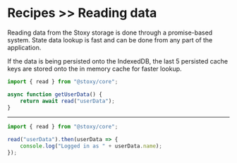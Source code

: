 # Recipes >> Reading data

Reading data from the Stoxy storage is done through a promise-based system. State data lookup is fast and 
can be done from any part of the application. 

If the data is being persisted onto the IndexedDB, the last 5 persisted cache keys are stored onto the in memory cache 
for faster lookup.

```js copy
import { read } from "@stoxy/core";

async function getUserData() {
    return await read("userData");
}

```

---

```js copy
import { read } from "@stoxy/core";

read("userData").then(userData => {
    console.log("Logged in as " + userData.name);
});
```
